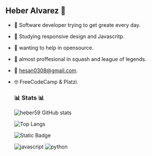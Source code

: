 ## Heber Alvarez 👋
 - 🤠 Software developer trying to get greate every day.

 - 🌱 Studying responsive design and Javascritp.

 - 🔭 wanting to help in opensource.

 - 👾 almost proffesional in squash and league of legends.

 - 💬 hesan0308@gmail.com.

 - 🤓 FreeCodeCamp & Platzi.
 
   ### 📊 Stats 📊
   ![heber59 GitHub stats](https://github-readme-stats.vercel.app/api?username=heber59&show_icons=true&theme=merko)
   

   ![Top Langs](https://github-readme-stats.vercel.app/api/top-langs/?username=heber59&layout=compact)


   ![Static Badge](https://img.shields.io/badge/technologies-fe9e00)

   ![javascript](https://img.shields.io/badge/improving-do?style=plastic&logo=javascript&logoColor=white&labelColor=black)             ![python](https://img.shields.io/badge/started-do?style=plastic&logo=python&logoColor=green&labelColor=black&color=white)


